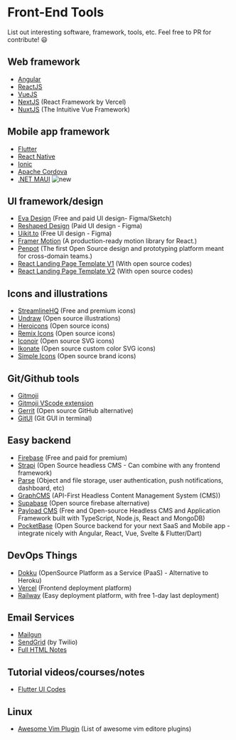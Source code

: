 # Front-End Tools
List out interesting software, framework, tools, etc. Feel free to PR for contribute! :smiley:

## Web framework
* [Angular](https://angular.io)
* [ReactJS](https://reactjs.org)
* [VueJS](https://vuejs.org)
* [NextJS](https://nextjs.org) (React Framework by Vercel)
* [NuxtJS](https://nuxtjs.org) (The Intuitive Vue Framework)

## Mobile app framework
* [Flutter](https://flutter.dev)
* [React Native](https://reactnative.dev)
* [Ionic](https://ionicframework.com)
* [Apache Cordova](https://cordova.apache.org)
* [.NET MAUI](https://docs.microsoft.com/en-us/dotnet/maui/what-is-maui) ![new](https://img.shields.io/badge/2022-NEW!-brightgreen?style=flat&logo=dotnet)

## UI framework/design
* [Eva Design](https://eva.design) (Free and paid UI design- Figma/Sketch)
* [Reshaped Design](https://reshaped.so) (Paid UI design - Figma)
* [Uikit.to](https://uikit.to) (Free UI design - Figma)
* [Framer Motion](https://www.framer.com/motion/) (A production-ready motion library for React.)
* [Penpot](https://github.com/penpot/penpot) (The first Open Source design and prototyping platform meant for cross-domain teams.)
* [React Landing Page Template V1](https://github.com/issaafalkattan/React-Landing-Page-Template) (With open source codes)
* [React Landing Page Template V2](https://github.com/issaafalkattan/react-landing-page-template-2021) (With open source codes)

## Icons and illustrations
* [StreamlineHQ](https://streamlinehq.com/) (Free and premium icons)
* [Undraw](https://undraw.co/illustrations) (Open source illustrations)
* [Heroicons](https://heroicons.com) (Open source icons)
* [Remix Icons](http://remixicon.com) (Open source icons)
* [Iconoir](https://iconoir.com) (Open source SVG icons)
* [Ikonate](https://ikonate.com) (Open source custom color SVG icons)
* [Simple Icons](https://simpleicons.org) (Open source brand icons)

## Git/Github tools
* [Gitmoji](https://gitmoji.dev)
* [Gitmoji VScode extension](https://marketplace.visualstudio.com/items?itemName=seatonjiang.gitmoji-vscode)
* [Gerrit](https://www.gerritcodereview.com) (Open source GitHub alternative)
* [GitUI](https://github.com/extrawurst/gitui) (Git GUI in terminal)

## Easy backend
* [Firebase](firebase.google.com) (Free and paid for premium)
* [Strapi](https://strapi.io) (Open Source headless CMS - Can combine with any frontend framework)
* [Parse](https://parseplatform.org) (Object and file storage, user authentication, push notifications, dashboard, etc)
* [GraphCMS](https://graphcms.com) (API-First Headless Content Management System (CMS))
* [Supabase](https://supabase.com) (Open source firebase alternative)
* [Payload CMS](https://payloadcms.com) (Free and Open-source Headless CMS and Application Framework built with TypeScript, Node.js, React and MongoDB)
* [PocketBase](https://pocketbase.io) (Open Source backend for your next SaaS and Mobile app - integrate nicely with Angular, React, Vue, Svelte & Flutter/Dart)

## DevOps Things
* [Dokku](https://dokku.com) (OpenSource Platform as a Service (PaaS) - Alternative to Heroku)
* [Vercel](https://vercel.com) (Frontend deployment platform)
* [Railway](https://railway.app) (Easy deployment platform, with free 1-day last deployment)

## Email Services
* [Mailgun](https://mailgun.com)
* [SendGrid](https://sendgrid.com) (by Twilio)
* [Full HTML Notes](https://html.spec.whatwg.org/)

## Tutorial videos/courses/notes
* [Flutter UI Codes](https://www.youtube.com/channel/UCJm7i4g4z7ZGcJA_HKHLCVw)

## Linux
* [Awesome Vim Plugin](https://vimawesome.com) (List of awesome vim editore plugins)
